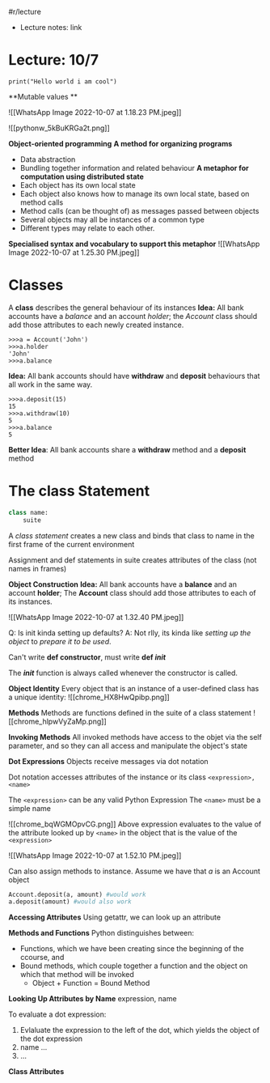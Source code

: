 #r/lecture
- Lecture notes: link

# Lecture: 10/7
```jupyter
print("Hello world i am cool")
```
**Mutable values **

![[WhatsApp Image 2022-10-07 at 1.18.23 PM.jpeg]]

![[pythonw_5kBuKRGa2t.png]]

**Object-oriented programming**
**A method for organizing programs**
- Data abstraction
- Bundling together information and related behaviour
**A metaphor for computation using distributed state**
- Each object has its own local state
- Each object also knows how to manage its own local state, based on method calls
- Method calls (can be thought of) as messages passed between objects
- Several objects may all be instances of a common type
- Different types may relate to each other.

**Specialised syntax and vocabulary to support this metaphor**
![[WhatsApp Image 2022-10-07 at 1.25.30 PM.jpeg]]
# Classes
A **class** describes the general behaviour of its instances
**Idea:** All bank accounts have a *balance* and an account *holder*; the *Account* class should add those attributes to each newly created instance.

```jupyter
>>>a = Account('John')
>>>a.holder
'John'
>>>a.balance
```

**Idea:** All bank accounts should have **withdraw** and **deposit** behaviours that all work in the same way.

```jupyter
>>>a.deposit(15)
15
>>>a.withdraw(10)
5
>>>a.balance
5
```

**Better Idea**: All bank accounts share a **withdraw** method and a **deposit** method

# The class Statement
```python
class name:
	suite
```
A *class statement* creates a new class and binds that class to name in the first frame of the current environment

Assignment and def statements in suite creates attributes of the class (not names in frames)

**Object Construction**
**Idea:** All bank accounts have a **balance** and an account **holder**; The **Account** class should add those attributes to each of its instances.

![[WhatsApp Image 2022-10-07 at 1.32.40 PM.jpeg]]

Q: Is init kinda setting up defaults?
A: Not rlly, its kinda like *setting up the object* to *prepare it to be used*. 

Can't write **def constructor**, must write **def _init_**

The **_init_** function is always called whenever the constructor is called.

**Object Identity**
Every object that is an instance of a user-defined class has a unique identity:
![[chrome_HX8HwQpibp.png]]

**Methods**
Methods are functions defined in the suite of a class statement
![[chrome_hlpwVyZaMp.png]]

**Invoking Methods**
All invoked methods have access to the objet via the self parameter, and so they can all access and manipulate the object's state

**Dot Expressions**
Objects receive messages via dot notation

Dot notation accesses attributes of the instance or its class `<expression>,<name>`

The `<expression>` can be any valid Python Expression
The `<name>` must be a simple name

![[chrome_bqWGMOpvCG.png]]
Above expression evaluates to the value of the attribute looked up by `<name>` in the object that is the value of the `<expression>`

![[WhatsApp Image 2022-10-07 at 1.52.10 PM.jpeg]]

Can also assign methods to instance.
Assume we have that $a$ is an Account object
```python
Account.deposit(a, amount) #would work
a.deposit(amount) #would also work
```

**Accessing Attributes**
Using getattr, we can look up an attribute 

**Methods and Functions**
Python distinguishes between:
- Functions, which we have been creating since the beginning of the ccourse, and
- Bound methods, which couple together a function and the object on which that method will be invoked
	- Object + Function = Bound Method

**Looking Up Attributes by Name**
expression, name

To evaluate a dot expression:
1. Evlaluate the expression to the left of the dot, which yields the object of the dot expression
2. name ...
3. ...

**Class Attributes**

